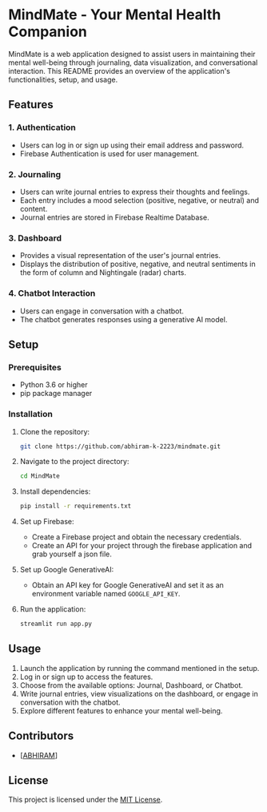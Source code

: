 # MindMate - Your Mental Health Companion

MindMate is a web application designed to assist users in maintaining their mental well-being through journaling, data visualization, and conversational interaction. This README provides an overview of the application's functionalities, setup, and usage.

## Features

### 1. Authentication
- Users can log in or sign up using their email address and password.
- Firebase Authentication is used for user management.

### 2. Journaling
- Users can write journal entries to express their thoughts and feelings.
- Each entry includes a mood selection (positive, negative, or neutral) and content.
- Journal entries are stored in Firebase Realtime Database.

### 3. Dashboard
- Provides a visual representation of the user's journal entries.
- Displays the distribution of positive, negative, and neutral sentiments in the form of column and Nightingale (radar) charts.

### 4. Chatbot Interaction
- Users can engage in conversation with a chatbot.
- The chatbot generates responses using a generative AI model.

## Setup

### Prerequisites
- Python 3.6 or higher
- pip package manager

### Installation
1. Clone the repository:

    ```bash
    git clone https://github.com/abhiram-k-2223/mindmate.git
    ```

2. Navigate to the project directory:

    ```bash
    cd MindMate
    ```

3. Install dependencies:

    ```bash
    pip install -r requirements.txt
    ```

4. Set up Firebase:
    - Create a Firebase project and obtain the necessary credentials.
    - Create an API for your project through the firebase application and grab yourself a json file.

5. Set up Google GenerativeAI:
    - Obtain an API key for Google GenerativeAI and set it as an environment variable named `GOOGLE_API_KEY`.

6. Run the application:

    ```bash
    streamlit run app.py
    ```

## Usage

1. Launch the application by running the command mentioned in the setup.
2. Log in or sign up to access the features.
3. Choose from the available options: Journal, Dashboard, or Chatbot.
4. Write journal entries, view visualizations on the dashboard, or engage in conversation with the chatbot.
5. Explore different features to enhance your mental well-being.

## Contributors

- [[ABHIRAM](https://github.com/abhiram-k-2223)]

## License

This project is licensed under the [MIT License](LICENSE).
